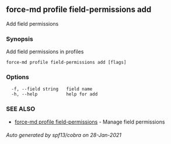 ## force-md profile field-permissions add

Add field permissions

### Synopsis

Add field permissions in profiles

```
force-md profile field-permissions add [flags]
```

### Options

```
  -f, --field string   field name
  -h, --help           help for add
```

### SEE ALSO

* [force-md profile field-permissions](force-md_profile_field-permissions.md)	 - Manage field permissions

###### Auto generated by spf13/cobra on 28-Jan-2021
